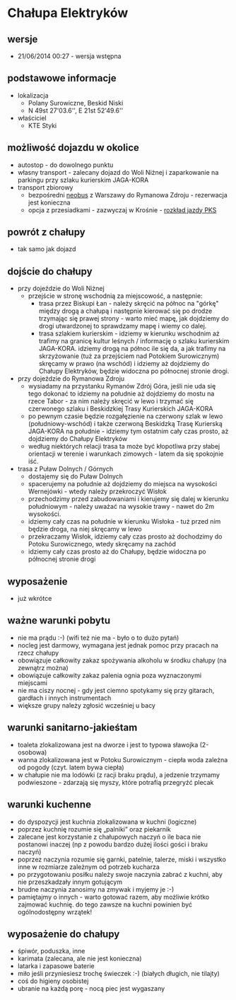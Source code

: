 Chałupa Elektryków
==================

wersje
------

* 21/06/2014 00:27 - wersja wstępna

podstawowe informacje
---------------------

* lokalizacja
	* Polany Surowiczne, Beskid Niski
	* N 49st 27'03.6'', E 21st 52'49.6''
* właściciel
	* KTE Styki

możliwość dojazdu w okolice
---------------------------

* autostop - do dowolnego punktu
* własny transport - zalecany dojazd do Woli Niżnej i zaparkowanie na parkingu przy szlaku kurierskim JAGA-KORA
* transport zbiorowy
	* bezpośredni [neobus](http://neobus.pl) z Warszawy do Rymanowa Zdroju - rezerwacja jest konieczna
	* opcja z przesiadkami - zazwyczaj w Krośnie - [rozkład jazdy PKS](http://www.e-podroznik.pl/)

powrót z chałupy
----------------

* tak samo jak dojazd

dojście do chałupy
------------------

* przy dojeździe do Woli Niżnej
	* przejście w stronę wschodnią za miejscowość, a następnie:
		* trasa przez Biskupi Łan - należy skręcić na północ na "górkę" między drogą a chałupą i następnie kierować się po drodze trzymając się prawej strony - warto mieć mapę, jak dojdziemy do drogi utwardzonej to sprawdzamy mapę i wiemy co dalej.
		* trasa szlakiem kurierskim - idziemy w kierunku wschodnim aż trafimy na granicę kultur leśnych / informację o szlaku kurierskim JAGA-KORA. idziemy drogą na północ ile się da, a jak trafimy na skrzyżowanie (tuż za przejściem nad Potokiem Surowicznym) skręcamy w prawo (na wschód) i idziemy aż dojdziemy do Chałupy Elektryków, będzie widoczna po północnej stronie drogi.
* przy dojeździe do Rymanowa Zdroju
	* wysiadamy na przystanku Rymanów Zdrój Góra, jeśli nie uda się tego dokonać to idziemy na południe aż dojdziemy do mostu na rzece Tabor - za nim należy skręcić w lewo i trzymać się czerwonego szlaku i Beskidzkiej Trasy Kurierskich JAGA-KORA
	* po pewnym czasie będzie rozgałęzienie na czerwony szlak w lewo (południowy-wschód) i także czerwoną Beskidzką Trasę Kurierską JAGA-KORA na południe - idziemy tym ostatnim cały czas prosto, aż dojdziemy do Chałupy Elektryków
	* według niektórych relacji trasa ta może być kłopotliwa przy słabej orientacji w terenie i warunkach zimowych - latem da się spokojnie iść.
* trasa z Puław Dolnych / Górnych
	* dostajemy się do Puław Dolnych
	* spacerujemy na południe aż dojdziemy do miejsca na wysokości Wernejówki - wtedy należy przekroczyć Wisłok
	* przechodzimy przed zabudowaniami i kierujemy się dalej w kierunku południowym - należy uważać na wysokie trawy - nawet do 2m wysokości.
	* idziemy cały czas na południe w kierunku Wisłoka - tuż przed nim będzie droga, na niej skręcamy w lewo
	* przekraczamy Wisłok, idziemy cały czas prosto aż dochodzimy do Potoku Surowicznego, wtedy skręcamy na zachód
	* idziemy cały czas prosto aż do Chałupy, będzie widoczna po północnej stronie drogi

wyposażenie
-----------

* już wkrótce

ważne warunki pobytu
--------------------

* nie ma prądu :-) (wifi też nie ma - było o to dużo pytań)
* nocleg jest darmowy, wymagana jest jednak pomoc przy pracach na rzecz chałupy
* obowiązuje całkowity zakaz spożywania alkoholu w środku chałupy (na zewnątrz można)
* obowiązuje całkowity zakaz palenia ognia poza wyznaczonymi miejscami
* nie ma ciszy nocnej - gdy jest ciemno spotykamy się przy gitarach, gardłach i innych instrumentach
* większe grupy należy zgłosić wcześniej u bacy

warunki sanitarno-jakieśtam
----------------------------

* toaleta zlokalizowana jest na dworze i jest to typowa sławojka (2-osobowa)
* wanna zlokalizowana jest w Potoku Surowicznym - ciepła woda zależna od pogody (czyt. latem bywa ciepła)
* w chałupie nie ma lodówki (z racji braku prądu), a jedzenie trzymamy podwieszone - zdarzają się myszy, które potrafią przegryźć plecak

warunki kuchenne
----------------

* do dyspozycji jest kuchnia zlokalizowana w kuchni (logiczne)
* poprzez kuchnię rozumie się „palniki” oraz piekarnik
* zalecane jest korzystanie z chałupowych naczyń o ile baca nie postanowi inaczej (np z powodu bardzo dużej ilości gości i braku naczyń)
* poprzez naczynia rozumie się garnki, patelnie, talerze, miski i wszystko inne w rozmiarze zależnym od potrzeb kucharza
* po przygotowaniu posiłku należy swoje naczynia zabrać z kuchni, aby nie przeszkadzały innym gotującym
* brudne naczynia zanosimy na zmywak i myjemy je :-)
* pamiętajmy o innych - warto gotować razem, aby możliwie krótko zajmować kuchnię. do tego zawsze na kuchni powinien być ogólnodostępny wrzątek!

wyposażenie do chałupy
----------------------

* śpiwór, poduszka, inne
* karimata (zalecana, ale nie jest konieczna)
* latarka i zapasowe baterie
* miło jeśli przyniesiesz trochę świeczek :-) (białych długich, nie tilajty)
* coś do higieny osobistej
* ubranie na każdą porę - nocą piec jest wygaszany

